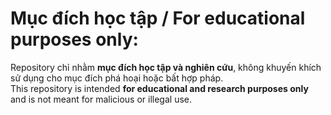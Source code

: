 # Mục đích học tập / For educational purposes only:
   Repository chỉ nhằm **mục đích học tập và nghiên cứu**, không khuyến khích sử dụng cho mục đích phá hoại hoặc bất hợp pháp.  
   This repository is intended **for educational and research purposes only** and is not meant for malicious or illegal use.
